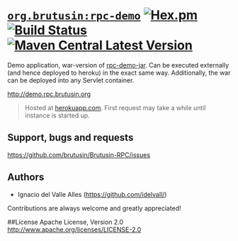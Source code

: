 # [`org.brutusin:rpc-demo`](http://demo.rpc.brutusin.org) [![Hex.pm](https://img.shields.io/hexpm/l/plug.svg)](http://www.apache.org/licenses/LICENSE-2.0) [![Build Status](https://api.travis-ci.org/brutusin/Brutusin-RPC.svg?branch=master)](https://travis-ci.org/brutusin/Brutusin-RPC) [![Maven Central Latest Version](https://maven-badges.herokuapp.com/maven-central/org.brutusin/rpc-demo-war/badge.svg)](https://maven-badges.herokuapp.com/maven-central/org.brutusin/rpc-demo-war/)

Demo application, war-version of [rpc-demo-jar](https://github.com/brutusin/Brutusin-RPC/tree/master/rpc-demos/rpc-demo-jar). Can be executed externally (and hence deployed to heroku) in the exact same way. Additionally, the war can be deployed into any Servlet container.

http://demo.rpc.brutusin.org

>Hosted at [herokuapp.com](herokuapp.com). First request may take a while until instance is started up.

## Support, bugs and requests
https://github.com/brutusin/Brutusin-RPC/issues

## Authors

- Ignacio del Valle Alles (<https://github.com/idelvall/>)

Contributions are always welcome and greatly appreciated!

##License
Apache License, Version 2.0
http://www.apache.org/licenses/LICENSE-2.0
